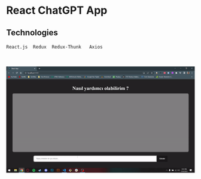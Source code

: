 # React ChatGPT App



## Technologies

```
React.js  Redux  Redux-Thunk   Axios 
```

<br>

![](screen.gif)

<br>
